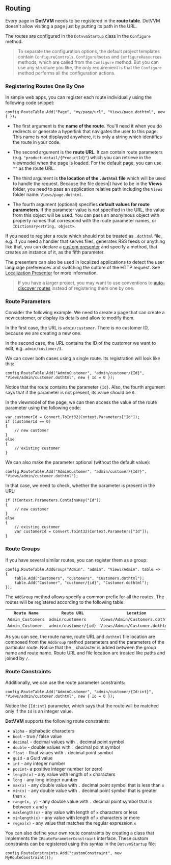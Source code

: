 ﻿## Routing

Every page in **DotVVM** needs to be registered in the **route table**. DotVVM doesn't allow visiting a page just by putting its path in the URL. 

The routes are configured in the `DotvvmStartup` class in the `Configure` method.

> To separate the configuration options, the default project templates contain  `ConfigureControls`, `ConfigureRoutes` and `ConfigureResources` methods, which are called from the `Configure` method. But you can use any structure you like, the only requirement is that the `Configure` method performs all the configuration actions.


### Registering Routes One By One

In simple web apps, you can register each route individually using the following code snippet:

```CSHARP
config.RouteTable.Add("Page", "my/page/url", "Views/page.dothtml", new { });
```

+ The first argument is the **name of the route**. You'll need it when you do redirects or generate a hyperlink that navigates the user to this page. This name is not displayed anywhere, it is only a string which identifies the route in your code.

+ The second argument is the **route URL**. It can contain route parameters (e.g. `"product-detail/{ProductId}"`) which you can retrieve in the viewmodel when the page is loaded. For the default page, you can use `""` as the route URL. 

+ The third argument is **the location of the `.dothtml` file** which will be used to handle the request.
Because the file doesn|t have to be in the **Views** folder, you need to pass an application relative path including the `Views` folder name: `Views/page.dothtml`.

+ The fourth argument (optional) specifies **default values for route parameters**. If the parameter value is not specified in the URL, the value from this object will be used.
You can pass an anonymous object with property names that correspond with the route parameter names, or `IDictionary<string, object>`. 

If you need to register a route which should not be treated as `.dothtml` file, e.g. if you need a handler that serves files, generates RSS feeds or anything like that, you can
declare a [custom presenter](/docs/tutorials/advanced-custom-presenters/{branch}) and specify a method, that creates an instance of it, as the fifth parameter.

The presenters can also be used in localized applications to detect the user language preferences and switching the culture of the HTTP request. See [Localization Presenter](/docs/tutorials/advanced-localization-presenter/{branch}) for more information.

> If you have a larger project, you may want to use conventions to [auto-discover routes](/docs/tutorials/advanced-route-autodiscovery/{branch}) instead of registering them one by one.  

### Route Parameters

Consider the following example. We need to create a page that can create a new customer, or display its details and allow to modify them.

In the first case, the URL is `admin/customer`. There is no customer ID, because we are creating a new one. 

In the second case, the URL contains the ID of the customer we want to edit, e.g. `admin/customer/3`. 

We can cover both cases using a single route. Its registration will look like this:

```CSHARP
config.RouteTable.Add("AdminCustomer", "admin/customer/{Id}", "Views/admin/customer.dothtml", new { Id = 0 });
```

Notice that the route contains the parameter `{Id}`. Also, the fourth argument says that if the parameter is not present, its value should be `0`. 

In the viewmodel of the page, we can then access the value of the route parameter using the following code:

```CSHARP
var customerId = Convert.ToInt32(Context.Parameters["Id"]);
if (customerId == 0) 
{
    // new customer
} 
else 
{
    // existing customer
}
```

We can also make the parameter optional (without the default value):

```CSHARP
config.RouteTable.Add("AdminCustomer", "admin/customer/{Id?}", "Views/admin/customer.dothtml");
```

In that case, we need to check, whether the parameter is present in the URL:

```CSHARP
if (!Context.Parameters.ContainsKey("Id")) 
{
    // new customer
}
else 
{
    // existing customer
    var customerId = Convert.ToInt32(Context.Parameters["Id"]);
}
```

### Route Groups

If you have several similar routes, you can register them as a group:

```CSHARP
config.RouteTable.AddGroup("Admin", "admin", "Views/Admin", table =>
{
    table.Add("Customers", "customers", "Customers.dothtml");
    table.Add("Customer", "customer/{id}", "Customer.dothtml");
});
```

The `AddGroup` method allows specify a common prefix for all the routes. The routes will be registered according to the following table:

<table class="table table-condensed" style="font-family: monospace">
    <tr>
        <th>Route Name</th>
        <th>Route URL</th>
        <th>Location</th>
    </tr>
    <tr>
        <td>Admin_Customers</td>
        <td>admin/customers</td>
        <td>Views/Admin/Customers.dothtml</td>
    </tr>
    <tr>
        <td>Admin_Customer</td>
        <td>admin/customer/{id}</td>
        <td>Views/Admin/Customer.dothtml</td>
    </tr>
</table>

As you can see, the route name, route URL and `dothtml` file location are composed from the `AddGroup` method parameters and the parameters of the particular route. Notice that the `_` character is added between the group name and route name. Route URL and file location are treated like paths and joined by `/`.


<a id="ref-constraints"></a>

### Route Constraints

Additionally, we can use the route parameter constraints:

```CSHARP
config.RouteTable.Add("AdminCustomer", "admin/customer/{Id:int}", "Views/admin/customer.dothtml", new { Id = 0 });
```

Notice the `{Id:int}` parameter, which says that the route will be matched only if the `Id` is an integer value.

**DotVVM** supports the following route constraints:

* `alpha` - alphabetic characters
* `bool` - true / false value
* `decimal` - decimal values with `.` decimal point symbol
* `double` - double values with `.` decimal point symbol
* `float` - float values with `.` decimal point symbol
* `guid` - a Guid value
* `int` - any integer number
* `posint`- a positive integer number (or zero)
* `length(x)` - any value with length of `x` characters
* `long` - any long integer number
* `max(x)` - any double value with `.` decimal point symbol that is less than `x`
* `min(x)` - any double value with `.` decimal point symbol that is greater than `x`
* `range(x, y)` - any double value with `.` decimal point symbol that is between `x` and `y`
* `maxlength(x)` - any value with length of `x` characters or less
* `minlength(x)` - any value with length of `x` characters or more
* `regex(x)` - any value that matches the regular expression `x`

You can also define your own route constraints by creating a class that implements the `IRouteParameterConstraint` interface. 
These custom constraints can be registered using this syntax in the `DotvvmStartup` file:

```CSHARP
config.RouteConstraints.Add("customConstraint", new MyRouteConstraint());
```
 
